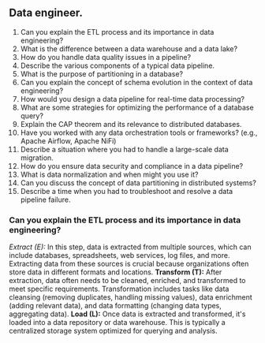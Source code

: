 ## Data engineer.
1. Can you explain the ETL process and its importance in data engineering?
2. What is the difference between a data warehouse and a data lake?
3. How do you handle data quality issues in a pipeline?
4. Describe the various components of a typical data pipeline.
5. What is the purpose of partitioning in a database?
6. Can you explain the concept of schema evolution in the context of data engineering?
7. How would you design a data pipeline for real-time data processing?
8. What are some strategies for optimizing the performance of a database query?
9. Explain the CAP theorem and its relevance to distributed databases.
10. Have you worked with any data orchestration tools or frameworks? (e.g., Apache Airflow, Apache NiFi)
11. Describe a situation where you had to handle a large-scale data migration.
12. How do you ensure data security and compliance in a data pipeline?
13. What is data normalization and when might you use it?
14. Can you discuss the concept of data partitioning in distributed systems?
15. Describe a time when you had to troubleshoot and resolve a data pipeline failure.

### Can you explain the ETL process and its importance in data engineering?
*Extract (E):* In this step, data is extracted from multiple sources, which can include databases, spreadsheets, web services, log files, and more. Extracting data from these sources is crucial because organizations often store data in different formats and locations.
**Transform (T):** After extraction, data often needs to be cleaned, enriched, and transformed to meet specific requirements. Transformation includes tasks like data cleansing (removing duplicates, handling missing values), data enrichment (adding relevant data), and data formatting (changing data types, aggregating data).
**Load (L):** Once data is extracted and transformed, it's loaded into a data repository or data warehouse. This is typically a centralized storage system optimized for querying and analysis.


